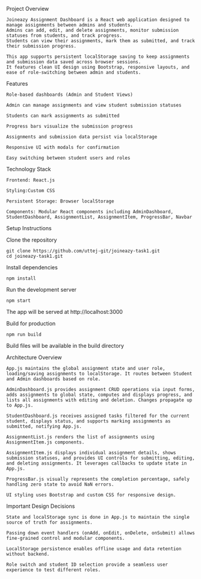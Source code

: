 Project Overview

    Joineazy Assignment Dashboard is a React web application designed to manage assignments between admins and students.
    Admins can add, edit, and delete assignments, monitor submission statuses from students, and track progress.
    Students can view their assignments, mark them as submitted, and track their submission progress.

    This app supports persistent localStorage saving to keep assignments and submission data saved across browser sessions.
    It features clean UI design using Bootstrap, responsive layouts, and ease of role-switching between admin and students.

Features

    Role-based dashboards (Admin and Student Views)

    Admin can manage assignments and view student submission statuses

    Students can mark assignments as submitted

    Progress bars visualize the submission progress

    Assignments and submission data persist via localStorage

    Responsive UI with modals for confirmation

    Easy switching between student users and roles

Technology Stack

    Frontend: React.js

    Styling:Custom CSS

    Persistent Storage: Browser localStorage

    Components: Modular React components including AdminDashboard, StudentDashboard, AssignmentList, AssignmentItem, ProgressBar, Navbar

Setup Instructions


Clone the repository

    git clone https://github.com/uttej-git/joineazy-task1.git
    cd joineazy-task1.git

Install dependencies

    npm install

Run the development server

    npm start

The app will be served at http://localhost:3000

Build for production


    npm run build

Build files will be available in the build directory

Architecture Overview

    App.js maintains the global assignment state and user role, loading/saving assignments to localStorage. It routes between Student and Admin dashboards based on role.

    AdminDashboard.js provides assignment CRUD operations via input forms, adds assignments to global state, computes and displays progress, and lists all assignments with editing and deletion. Changes propagate up to App.js.

    StudentDashboard.js receives assigned tasks filtered for the current student, displays status, and supports marking assignments as submitted, notifying App.js.

    AssignmentList.js renders the list of assignments using AssignmentItem.js components.

    AssignmentItem.js displays individual assignment details, shows submission statuses, and provides UI controls for submitting, editing, and deleting assignments. It leverages callbacks to update state in App.js.

    ProgressBar.js visually represents the completion percentage, safely handling zero state to avoid NaN errors.

    UI styling uses Bootstrap and custom CSS for responsive design.

Important Design Decisions

    State and localStorage sync is done in App.js to maintain the single source of truth for assignments.

    Passing down event handlers (onAdd, onEdit, onDelete, onSubmit) allows fine-grained control and modular components.

    LocalStorage persistence enables offline usage and data retention without backend.

    Role switch and student ID selection provide a seamless user experience to test different roles.

